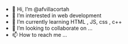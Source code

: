 - 👋 Hi, I’m @afvillacortah
- 👀 I’m interested in web development
- 🌱 I’m currently learning HTML , JS, css , c++
- 💞️ I’m looking to collaborate on ...
- 📫 How to reach me ...

<!---
afvillacortah/afvillacortah is a ✨ special ✨ repository because its `README.md` (this file) appears on your GitHub profile.
You can click the Preview link to take a look at your changes.
--->
